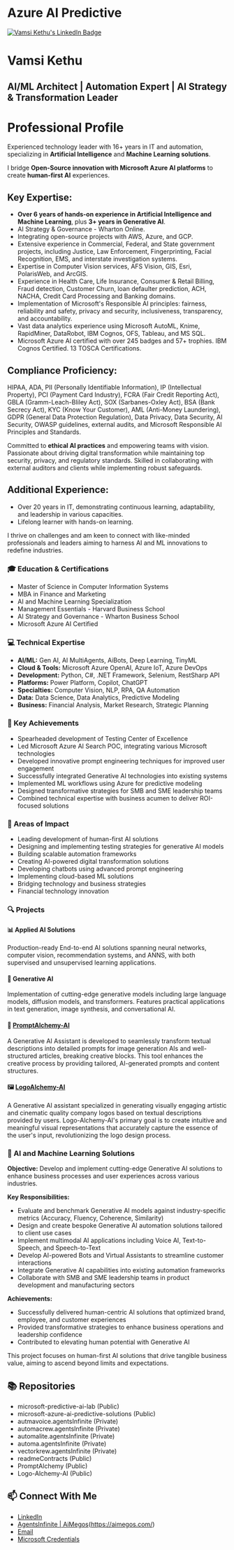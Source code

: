 # Azure AI Predictive

[![Vamsi Kethu's LinkedIn Badge](https://img.shields.io/badge/LinkedIn-Vamsi%20Kethu-blue?style=for-the-badge&logo=linkedin)](https://www.linkedin.com/in/vamsikethu?trk=profile-badge)

# Vamsi Kethu
## AI/ML Architect | Automation Expert | AI Strategy & Transformation Leader

# Professional Profile

Experienced technology leader with 16+ years in IT and automation, specializing in **Artificial Intelligence** and **Machine Learning solutions**.

I bridge **Open-Source innovation with Microsoft Azure AI platforms** to create **human-first AI** experiences.

## Key Expertise:

- **Over 6 years of hands-on experience in Artificial Intelligence and Machine Learning**, plus **3+ years in Generative AI**.
- AI Strategy & Governance - Wharton Online.
- Integrating open-source projects with AWS, Azure, and GCP.
- Extensive experience in Commercial, Federal, and State government projects, including Justice, Law Enforcement, Fingerprinting, Facial Recognition, EMS, and interstate investigation systems.
- Expertise in Computer Vision services, AFS Vision, GIS, Esri, PolarisWeb, and ArcGIS.
- Experience in Health Care, Life Insurance, Consumer & Retail Billing, Fraud detection, Customer Churn, loan defaulter prediction, ACH, NACHA, Credit Card Processing and Banking domains.
- Implementation of Microsoft's Responsible AI principles: fairness, reliability and safety, privacy and security, inclusiveness, transparency, and accountability.
- Vast data analytics experience using Microsoft AutoML, Knime, RapidMiner, DataRobot, IBM Cognos, OFS, Tableau, and MS SQL.
- Microsoft Azure AI certified with over 245 badges and 57+ trophies. IBM Cognos Certified. 13 TOSCA Certifications.

## Compliance Proficiency:
HIPAA, ADA, PII (Personally Identifiable Information), IP (Intellectual Property), PCI (Payment Card Industry), FCRA (Fair Credit Reporting Act), GBLA (Gramm-Leach-Bliley Act), SOX (Sarbanes-Oxley Act), BSA (Bank Secrecy Act), KYC (Know Your Customer), AML (Anti-Money Laundering), GDPR (General Data Protection Regulation), Data Privacy, Data Security, AI Security, OWASP guidelines, external audits, and Microsoft Responsible AI Principles and Standards.

Committed to **ethical AI practices** and empowering teams with vision. Passionate about driving digital transformation while maintaining top security, privacy, and regulatory standards. Skilled in collaborating with external auditors and clients while implementing robust safeguards.

## Additional Experience:

- Over 20 years in IT, demonstrating continuous learning, adaptability, and leadership in various capacities.
- Lifelong learner with hands-on learning.

I thrive on challenges and am keen to connect with like-minded professionals and leaders aiming to harness AI and ML innovations to redefine industries. 

### 🎓 Education & Certifications
- Master of Science in Computer Information Systems
- MBA in Finance and Marketing
- AI and Machine Learning Specialization
- Management Essentials - Harvard Business School
- AI Strategy and Governance - Wharton Business School
- Microsoft Azure AI Certified

### 💻 Technical Expertise
- **AI/ML:** Gen AI, AI MultiAgents, AiBots, Deep Learning, TinyML
- **Cloud & Tools:** Microsoft Azure OpenAI, Azure IoT, Azure DevOps
- **Development:** Python, C#, .NET Framework, Selenium, RestSharp API
- **Platforms:** Power Platform, Copilot, ChatGPT
- **Specialties:** Computer Vision, NLP, RPA, QA Automation
- **Data:** Data Science, Data Analytics, Predictive Modeling
- **Business:** Financial Analysis, Market Research, Strategic Planning

### 🚀 Key Achievements
- Spearheaded development of Testing Center of Excellence
- Led Microsoft Azure AI Search POC, integrating various Microsoft technologies
- Developed innovative prompt engineering techniques for improved user engagement
- Successfully integrated Generative AI technologies into existing systems
- Implemented ML workflows using Azure for predictive modeling
- Designed transformative strategies for SMB and SME leadership teams
- Combined technical expertise with business acumen to deliver ROI-focused solutions

### 🌟 Areas of Impact
- Leading development of human-first AI solutions
- Designing and implementing testing strategies for generative AI models
- Building scalable automation frameworks
- Creating AI-powered digital transformation solutions
- Developing chatbots using advanced prompt engineering
- Implementing cloud-based ML solutions
- Bridging technology and business strategies
- Financial technology innovation

### 🔍 Projects
#### 📊 Applied AI Solutions
Production-ready End-to-end AI solutions spanning neural networks, computer vision, recommendation systems, and ANNS, with both supervised and unsupervised learning applications.

#### 🧠 Generative AI
Implementation of cutting-edge generative models including large language models, diffusion models, and transformers. Features practical applications in text generation, image synthesis, and conversational AI.

#### 🎨 [PromptAlchemy-AI](https://poe.com/PromptAlchemy)
A Generative AI Assistant is developed to seamlessly transform textual descriptions into detailed prompts for image generation AIs and well-structured articles, breaking creative blocks. This tool enhances the creative process by providing tailored, AI-generated prompts and content structures.
#### 🖼️ [LogoAlchemy-AI](https://poe.com/Logo-Alchemy-AI)
A Generative AI assistant specialized in generating visually engaging artistic and cinematic quality company logos based on textual descriptions provided by users. Logo-Alchemy-AI's primary goal is to create intuitive and meaningful visual representations that accurately capture the essence of the user's input, revolutionizing the logo design process.

### 🎯 AI and Machine Learning Solutions

**Objective:** Develop and implement cutting-edge Generative AI solutions to enhance business processes and user experiences across various industries.

**Key Responsibilities:**
- Evaluate and benchmark Generative AI models against industry-specific metrics (Accuracy, Fluency, Coherence, Similarity)
- Design and create bespoke Generative AI automation solutions tailored to client use cases
- Implement multimodal AI applications including Voice AI, Text-to-Speech, and Speech-to-Text
- Develop AI-powered Bots and Virtual Assistants to streamline customer interactions
- Integrate Generative AI capabilities into existing automation frameworks
- Collaborate with SMB and SME leadership teams in product development and manufacturing sectors

**Achievements:**
- Successfully delivered human-centric AI solutions that optimized brand, employee, and customer experiences
- Provided transformative strategies to enhance business operations and leadership confidence
- Contributed to elevating human potential with Generative AI

This project focuses on human-first AI solutions that drive tangible business value, aiming to ascend beyond limits and expectations.

## 📚 Repositories
- microsoft-predictive-ai-lab (Public)
- microsoft-azure-ai-predictive-solutions (Public)
- autmavoice.agentsInfinite (Private)
- automacrew.agentsInfinite (Private)
- automalite.agentsInfinite (Private)
- automa.agentsInfinite (Private)
- vectorkrew.agentsInfinite (Private)
- readmeContracts (Public)
- PromptAlchemy (Public)
- Logo-Alchemy-AI (Public)

## 📫 Connect With Me
- [LinkedIn](www.linkedin.com/in/vamsikethu)
- [AgentsInfinite | AiMegos](https://agentsinfinite.com/)(https://aimegos.com/)
- [Email](mailto:)
- [Microsoft Credentials](https://learn.microsoft.com/en-us/users/kethuvamsi-aiml/transcript/v0306i32e25382l)
